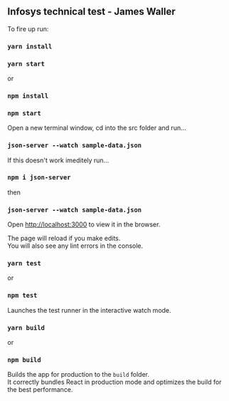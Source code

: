 <h2>Infosys technical test - James Waller</h2>

To fire up run:

### `yarn install`
### `yarn start`

or

### `npm install`
### `npm start`

Open a new terminal window, cd into the src folder and run...

### `json-server --watch sample-data.json`

If this doesn't work imeditely run...

### `npm i json-server`

then 

### `json-server --watch sample-data.json`

Open [http://localhost:3000](http://localhost:3000) to view it in the browser.

The page will reload if you make edits.<br />
You will also see any lint errors in the console.

### `yarn test`

or 

### `npm test`

Launches the test runner in the interactive watch mode.<br />

### `yarn build`

or 

### `npm build`

Builds the app for production to the `build` folder.<br />
It correctly bundles React in production mode and optimizes the build for the best performance.

